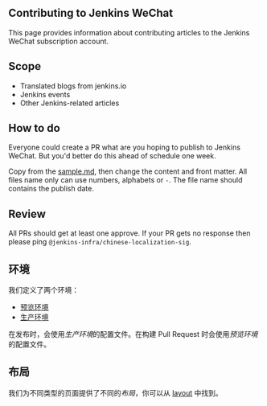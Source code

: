 ## Contributing to Jenkins WeChat

This page provides information about contributing articles to the Jenkins WeChat subscription account.

## Scope

* Translated blogs from jenkins.io
* Jenkins events
* Other Jenkins-related articles

## How to do

Everyone could create a PR what are you hoping to publish to Jenkins WeChat. But you'd better do this ahead of schedule one week.

Copy from the [sample.md](articles/sample.md), then change the content and front matter. All files name only can use numbers, alphabets or `-`. The file name should contains the publish date.

## Review

All PRs should get at least one approve. If your PR gets no response then please ping `@jenkins-infra/chinese-localization-sig`.

## 环境

我们定义了两个环境：
* [预览环境](config/preview)
* [生产环境](config/production)

在发布时，会使用*生产环境*的配置文件。在构建 Pull Request 时会使用*预览环境*的配置文件。

## 布局

我们为不同类型的页面提供了不同的*布局*，你可以从 [layout](layout) 中找到。
